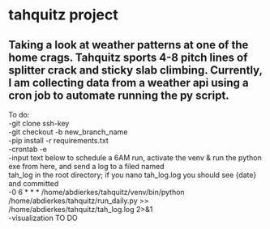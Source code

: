 # tahquitz project
## Taking a look at weather patterns at one of the home crags. Tahquitz sports 4-8 pitch lines of splitter crack and sticky slab climbing. Currently, I am collecting data from a weather api using a cron job to automate running the py script.

To do:<br>
-git clone ssh-key <br>
-git checkout -b new_branch_name <br>
-pip install -r requirements.txt <br>
-crontab -e <br>
-input text below to schedule a 6AM run, activate the venv & run the python exe from here, and send a log to a filed named<br> tah_log in the root directory; if you nano tah_log.log you should see {date} and committed<br>
-0 6 * * * /home/abdierkes/tahquitz/venv/bin/python /home/abdierkes/tahquitz/run_daily.py >><br> /home/abdierkes/tahquitz/tah_log.log 2>&1<br>
-visualization TO DO<br>
